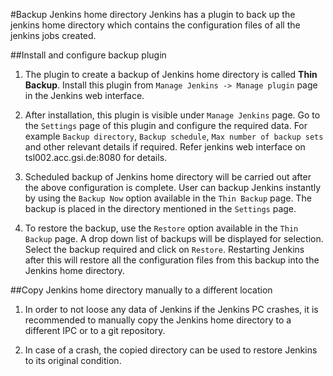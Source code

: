 #Backup Jenkins home directory 
Jenkins has a plugin to back up the jenkins home directory which contains the configuration files of all the jenkins jobs created.

##Install and configure backup plugin

1. The plugin to create a backup of Jenkins home directory is called **Thin Backup**. Install this plugin from `Manage Jenkins -> Manage plugin` page in the Jenkins web interface.

2. After installation, this plugin is visible under `Manage Jenkins` page. Go to the `Settings` page of this plugin and configure the required data. For example `Backup directory`, `Backup schedule`, `Max number of backup sets` and other relevant details if required. Refer jenkins web interface on tsl002.acc.gsi.de:8080 for details.

3. Scheduled backup of Jenkins home directory will be carried out after the above configuration is complete. User can backup Jenkins instantly by using the `Backup Now` option available in the `Thin Backup` page. The backup is placed in the directory mentioned in the `Settings` page.

4. To restore the backup, use the `Restore` option available in the `Thin Backup` page. A drop down list of backups will be displayed for selection. Select the backup required and click on `Restore`. Restarting Jenkins after this will restore all the configuration files from this backup into the Jenkins home directory.

##Copy Jenkins home directory manually to a different location

1. In order to not loose any data of Jenkins if the Jenkins PC crashes, it is recommended to manually copy the Jenkins home directory to a different IPC or to a git repository.

2. In case of a crash, the copied directory can be used to restore Jenkins to its original condition.
